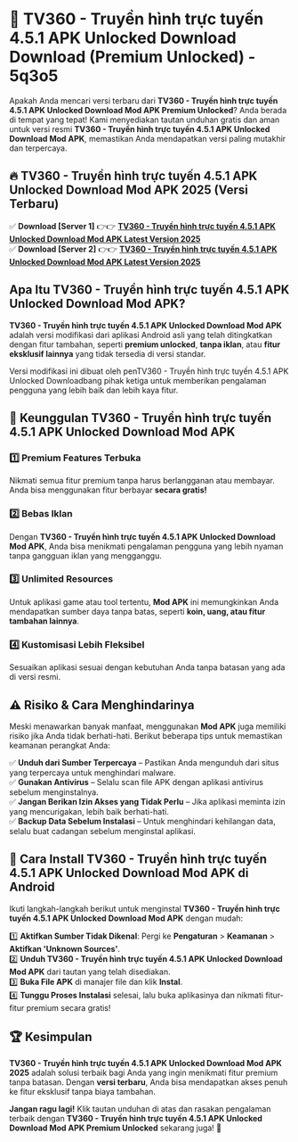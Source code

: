 # 🎯 TV360 - Truyền hình trực tuyến 4.5.1 APK Unlocked Download  Download (Premium Unlocked) -  5q3o5

Apakah Anda mencari versi terbaru dari **TV360 - Truyền hình trực tuyến 4.5.1 APK Unlocked Download Mod APK Premium Unlocked**? Anda berada di tempat yang tepat! Kami menyediakan tautan unduhan gratis dan aman untuk versi resmi **TV360 - Truyền hình trực tuyến 4.5.1 APK Unlocked Download Mod APK**, memastikan Anda mendapatkan versi paling mutakhir dan terpercaya.

## 🔥 TV360 - Truyền hình trực tuyến 4.5.1 APK Unlocked Download Mod APK 2025 (Versi Terbaru)

✅ **Download [Server 1]** 👉👉 [**TV360 - Truyền hình trực tuyến 4.5.1 APK Unlocked Download Mod APK Latest Version 2025**](https://momento.my/?title=TV360_-_Truyền_hình_trực_tuyến_4.5.1_APK_Unlocked_Download)  
✅ **Download [Server 2]** 👉👉 [**TV360 - Truyền hình trực tuyến 4.5.1 APK Unlocked Download Mod APK Latest Version 2025**](https://momento.my/?title=TV360_-_Truyền_hình_trực_tuyến_4.5.1_APK_Unlocked_Download)  

## Apa Itu TV360 - Truyền hình trực tuyến 4.5.1 APK Unlocked Download Mod APK?

**TV360 - Truyền hình trực tuyến 4.5.1 APK Unlocked Download Mod APK** adalah versi modifikasi dari aplikasi Android asli yang telah ditingkatkan dengan fitur tambahan, seperti **premium unlocked**, **tanpa iklan**, atau **fitur eksklusif lainnya** yang tidak tersedia di versi standar.

Versi modifikasi ini dibuat oleh penTV360 - Truyền hình trực tuyến 4.5.1 APK Unlocked Downloadbang pihak ketiga untuk memberikan pengalaman pengguna yang lebih baik dan lebih kaya fitur.

## 🎯 Keunggulan TV360 - Truyền hình trực tuyến 4.5.1 APK Unlocked Download Mod APK

### 1️⃣ Premium Features Terbuka
Nikmati semua fitur premium tanpa harus berlangganan atau membayar. Anda bisa menggunakan fitur berbayar **secara gratis!**

### 2️⃣ Bebas Iklan
Dengan **TV360 - Truyền hình trực tuyến 4.5.1 APK Unlocked Download Mod APK**, Anda bisa menikmati pengalaman pengguna yang lebih nyaman tanpa gangguan iklan yang mengganggu.

### 3️⃣ Unlimited Resources
Untuk aplikasi game atau tool tertentu, **Mod APK** ini memungkinkan Anda mendapatkan sumber daya tanpa batas, seperti **koin, uang, atau fitur tambahan lainnya**.

### 4️⃣ Kustomisasi Lebih Fleksibel
Sesuaikan aplikasi sesuai dengan kebutuhan Anda tanpa batasan yang ada di versi resmi.

## ⚠️ Risiko & Cara Menghindarinya

Meski menawarkan banyak manfaat, menggunakan **Mod APK** juga memiliki risiko jika Anda tidak berhati-hati. Berikut beberapa tips untuk memastikan keamanan perangkat Anda:

✅ **Unduh dari Sumber Terpercaya** – Pastikan Anda mengunduh dari situs yang terpercaya untuk menghindari malware.  
✅ **Gunakan Antivirus** – Selalu scan file APK dengan aplikasi antivirus sebelum menginstalnya.  
✅ **Jangan Berikan Izin Akses yang Tidak Perlu** – Jika aplikasi meminta izin yang mencurigakan, lebih baik berhati-hati.  
✅ **Backup Data Sebelum Instalasi** – Untuk menghindari kehilangan data, selalu buat cadangan sebelum menginstal aplikasi.

## 📌 Cara Install TV360 - Truyền hình trực tuyến 4.5.1 APK Unlocked Download Mod APK di Android

Ikuti langkah-langkah berikut untuk menginstal **TV360 - Truyền hình trực tuyến 4.5.1 APK Unlocked Download Mod APK** dengan mudah:

1️⃣ **Aktifkan Sumber Tidak Dikenal**: Pergi ke **Pengaturan** > **Keamanan** > **Aktifkan 'Unknown Sources'**.  
2️⃣ **Unduh TV360 - Truyền hình trực tuyến 4.5.1 APK Unlocked Download Mod APK** dari tautan yang telah disediakan.  
3️⃣ **Buka File APK** di manajer file dan klik **Instal**.  
4️⃣ **Tunggu Proses Instalasi** selesai, lalu buka aplikasinya dan nikmati fitur-fitur premium secara gratis!

## 🏆 Kesimpulan

**TV360 - Truyền hình trực tuyến 4.5.1 APK Unlocked Download Mod APK 2025** adalah solusi terbaik bagi Anda yang ingin menikmati fitur premium tanpa batasan. Dengan **versi terbaru**, Anda bisa mendapatkan akses penuh ke fitur eksklusif tanpa biaya tambahan.

**Jangan ragu lagi!** Klik tautan unduhan di atas dan rasakan pengalaman terbaik dengan **TV360 - Truyền hình trực tuyến 4.5.1 APK Unlocked Download Mod APK Premium Unlocked** sekarang juga! 🚀
